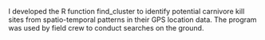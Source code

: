 I developed the R function find_cluster to identify potential carnivore kill sites from spatio-temporal patterns in their GPS location data. The program was used by field crew to conduct searches on the ground. 
